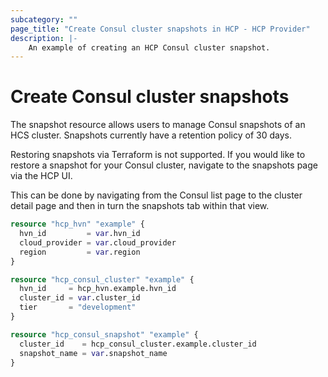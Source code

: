 ```yaml
---
subcategory: ""
page_title: "Create Consul cluster snapshots in HCP - HCP Provider"
description: |-
    An example of creating an HCP Consul cluster snapshot.
---
```


# Create Consul cluster snapshots

The snapshot resource allows users to manage Consul snapshots of an HCS cluster. Snapshots currently have a retention policy of 30 days.

Restoring snapshots via Terraform is not supported.  If you would like to restore a snapshot for your Consul cluster, navigate to the snapshots page via the HCP UI.

This can be done by navigating from the Consul list page to the cluster detail page and then in turn the snapshots tab within that view.
```terraform
resource "hcp_hvn" "example" {
  hvn_id         = var.hvn_id
  cloud_provider = var.cloud_provider
  region         = var.region
}

resource "hcp_consul_cluster" "example" {
  hvn_id     = hcp_hvn.example.hvn_id
  cluster_id = var.cluster_id
  tier       = "development"
}

resource "hcp_consul_snapshot" "example" {
  cluster_id    = hcp_consul_cluster.example.cluster_id
  snapshot_name = var.snapshot_name
}
```